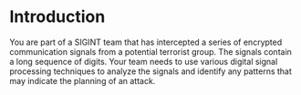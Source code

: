 # Introduction

You are part of a SIGINT team that has intercepted a series of encrypted communication signals from a potential terrorist group.
The signals contain a long sequence of digits.
Your team needs to use various digital signal processing techniques to analyze the signals and identify any patterns that may indicate the planning of an attack.
